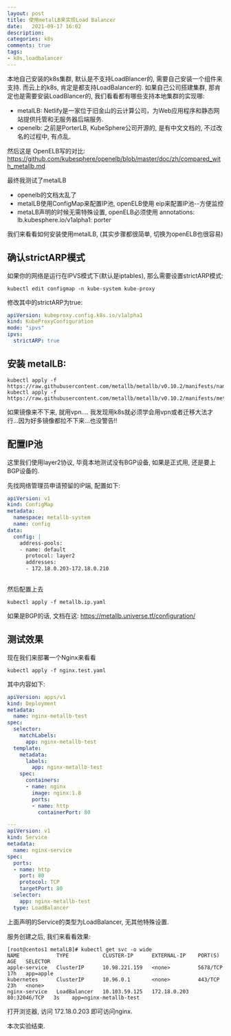 ```yaml
---
layout: post
title: 使用metalLB来实现Load Balancer
date:   2021-09-17 16:02
description: 
categories: k8s
comments: true
tags:
- k8s,loadbalancer
---
```


本地自己安装的k8s集群, 默认是不支持LoadBlancer的, 需要自己安装一个组件来支持. 而云上的k8s, 肯定是都支持LoadBalancer的.
如果自己公司搭建集群, 那肯定也是需要安装LoadBlancer的, 我们看看都有哪些支持本地集群的实现哪:
* metalLB: Netlify是一家位于旧金山的云计算公司，为Web应用程序和静态网站提供托管和无服务器后端服务. 
* openelb: 之前是PorterLB, KubeSphere公司开源的, 是有中文文档的, 不过改名的过程中, 有点乱. 

然后这是 OpenELB写的对比: https://github.com/kubesphere/openelb/blob/master/doc/zh/compared_with_metallb.md

最终我测试了metalLB
* openelb的文档太乱了
* metalLB使用ConfigMap来配置IP池, openELB使用 eip来配置IP池--方便监控
* metaLB声明的时候无需特殊设置, openELB必须使用 annotations:   lb.kubesphere.io/v1alpha1: porter

我们来看看如何安装使用metalLB, (其实步骤都很简单, 切换为openELB也很容易)


## 确认strictARP模式
如果你的网络是运行在IPVS模式下(默认是iptables), 那么需要设置strictARP模式:
```shell
kubectl edit configmap -n kube-system kube-proxy
```

修改其中的strictARP为true:

```yaml
apiVersion: kubeproxy.config.k8s.io/v1alpha1
kind: KubeProxyConfiguration
mode: "ipvs"
ipvs:
  strictARP: true

```

## 安装 metalLB:

```shell
kubectl apply -f https://raw.githubusercontent.com/metallb/metallb/v0.10.2/manifests/namespace.yaml
kubectl apply -f https://raw.githubusercontent.com/metallb/metallb/v0.10.2/manifests/metallb.yaml
```
如果镜像来不下来, 就用vpn.... 我发现用k8s就必须学会用vpn或者迁移大法才行...因为好多镜像都拉不下来...也没警告!!


## 配置IP池
这里我们使用layer2协议, 毕竟本地测试没有BGP设备, 如果是正式用, 还是要上BGP设备的.

先找网络管理员申请预留的IP端, 配置如下:
```yaml
apiVersion: v1
kind: ConfigMap
metadata:
  namespace: metallb-system
  name: config
data:
  config: |
    address-pools:
    - name: default
      protocol: layer2
      addresses:
      - 172.18.0.203-172.18.0.210
      
```

然后配置上去
```shell
kubectl apply -f metallb.ip.yaml
```

如果是BGP的话, 文档在这: <https://metallb.universe.tf/configuration/>

## 测试效果
现在我们来部署一个Nginx来看看

```shell
kubectl apply -f nginx.test.yaml
```

其中内容如下:
```yaml
apiVersion: apps/v1
kind: Deployment
metadata:
  name: nginx-metallb-test
spec:
  selector:
    matchLabels:
      app: nginx-metallb-test
  template:
    metadata:
      labels:
        app: nginx-metallb-test
    spec:
      containers:
      - name: nginx
        image: nginx:1.8
        ports:
        - name: http
          containerPort: 80

---
apiVersion: v1
kind: Service
metadata:
  name: nginx-service
spec:
  ports:
  - name: http
    port: 80
    protocol: TCP
    targetPort: 80
  selector:
    app: nginx-metallb-test
  type: LoadBalancer
```

上面声明的Service的类型为LoadBalancer, 无其他特殊设置.

服务创建之后, 我们来看看效果:
```shell
[root@centos1 metalLB]# kubectl get svc -o wide
NAME            TYPE           CLUSTER-IP      EXTERNAL-IP    PORT(S)        AGE   SELECTOR
apple-service   ClusterIP      10.98.221.159   <none>         5678/TCP       17h   app=apple
kubernetes      ClusterIP      10.96.0.1       <none>         443/TCP        23h   <none>
nginx-service   LoadBalancer   10.103.59.125   172.18.0.203   80:32046/TCP   3s    app=nginx-metallb-test

```

打开浏览器, 访问 172.18.0.203 即可访问nginx. 

本次实验结束.
